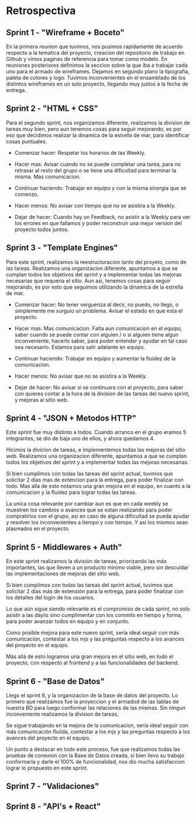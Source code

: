 # Retrospectiva

## Sprint 1 - "Wireframe + Boceto"

En la primera reunion que tuvimos, nos pusimos rapidamente de acuerdo respecto a la tematica del proyecto, creacion del repositorio de trabajo en Github y vimos paginas de referencia para tomar como modelo. En reuniones posteriores definimos la seccion sobre la que iba a trabajar cada uno para el armado de wireframes.
Dejamos en segundo plano la tipografia, paleta de colores y logo.
Tuvimos inconvenientes en el ensamblado de los distintos wireframes en un solo proyecto, llegando muy justos a la fecha de entrega.


## Sprint 2 - "HTML + CSS"

Para el segundo sprint, nos organizamos diferente, realizamos la division de tareas muy bien, pero aun tenemos cosas para seguir mejorando, es por eso que decidimos realizar la dinamica de la estrella de mar, para identificar cosas puntuales.

* Comenzar hacer: Respetar los horarios de las Weekly.

* Hacer mas: Avisar cuando no se puede completar una tarea, para no retrasar al resto del grupo o se tiene una dificultad para terminar la misma. Mas comunicacion.

* Continuar haciendo: Trabajar en equipo y con la misma sinergia que se comenzo.

* Hacer menos: No avisar con tiempo que no se asistira a la Weekly.

* Dejar de hacer: Cuando hay un Feedback, no asistir a la Weekly para ver los errores en que fallamos y poder reconstruir una mejor version del proyecto todos juntos. 


## Sprint 3 - "Template Engines"

Para este sprint, realizamos la reestructuracion tanto del proyeto, como de las tareas. Realizamos una organizacion diferente, apuntamos a que se cumplan todos los objetivos del sprint y a implementar todas las mejoras necesarias que requeria el sitio. 
Aun asi, tenemos cosas para seguir mejorando, es por esto que seguimos utilizando la dinamica de la estrella de mar.

* Comenzar hacer: No tener verguenza al decir, no puedo, no llego, o simplemente me surguio un problema.
Avisar el estado en que esta el proyecto.

* Hacer mas: Mas comunicacion. Falta aun comunicacion en el equipo, saber cuando se puede contar con alguien / o si alguien tiene algun inconveniente, hacerlo saber, para poder entender y ayudar en tal caso sea necesario. Estamos para salir adelante en equipo. 

* Continuar haciendo: Trabajar en equipo y aumentar la fluidez de la comunicacion.

* Hacer menos: No avisar que no se asistira a la Weekly.

* Dejar de hacer: No avisar si se continuara con el proyecto, para saber con quieres contar a la hora de la division de las tareas del nuevo sprint, y mejoras al sitio web.   


## Sprint 4 - "JSON + Metodos HTTP"

Este sprint fue muy distinto a todos. Cuando arranco en el grupo eramos 5 integrantes, se dio de baja uno de ellos, y ahora quedamos 4. 

Hicimos la divicion de tareas, e implementemos todas las mejoras del sitio web. 
Realizamos una organizacion diferente, apuntamos a que se cumplan todos los objetivos del sprint y a implementar todas las mejoras necesarias.

Si bien cumplimos con todas las tareas del sprint actual, tuvimos que solicitar 2 dias mas de extencion para la entrega, para poder finalizar con todo. Mas alla de esto notamos una gran mejora en el equipo, en cuanto a la comunicacion y la fluidez para lograr todas las tareas.

La unica cosa relevante por cambiar aun es que en cada weekly se muestren los cambios o avances que se estan realizando para poder compratirlos con el grupo, asi en caso de alguna dificultad se pueda ayudar y resolver los inconvenientes a tiempo y con tiempo. Y asi los mismos sean plasmados en el proyecto. 


## Sprint 5 - Middlewares + Auth"

En este sprint realizamos la división de tareas, priorizando las más importantes, las que lleven a un producto mínimo viable, pero sin descuidar las implementaciones de mejoras del sitio web.

Si bien cumplimos con todas las tareas del sprint actual, tuvimos que solicitar 2 días más de extensión para la entrega, para poder finalizar con los detalles del login de los usuarios.

Lo que aún sigue siendo relevante es el compromiso de cada sprint, no solo asistir a las daylis sino cumplimentar con los commits en tiempo y forma, para poder avanzar todos en equipo y en conjunto.

Como posible mejora para este nuevo sprint, sería ideal seguir con más comunicación, contestar a los mjs y las preguntas respecto a los avances del proyecto en el equipo.

Más allá de esto logramos una gran mejora en el sitio web, en todo el proyecto, con respecto al frontend y a las funcionalidades del backend. 

## Sprint 6 - "Base de Datos"

Llego el sprint 6, y la organizacion de la base de datos del proyecto. Lo primero que realizamos fue la proyeccion y el armadod de las tablas de nuestra BD para luego conformar las relaciones de las mismas. Sin ningun inconveniente realizamos la division de tareas, 

Se sigue trabajando en la  mejora de la comunicacion, sería ideal seguir con más comunicación fluiida, contestar a los mjs y las preguntas respecto a los avances del proyecto en el equipo.

Un punto a destacar en todo este proceso, fue que realizamos todas las pruebas de conexion con la Base de Datos creada, si bien llevo su trabajo conformarla y darle el 100% de funcionalidad, nos dio mucha satisfaccion lograr lo propuesto en este sprint. 

## Sprint 7 - "Validaciones"





## Sprint 8 - "API's + React"





